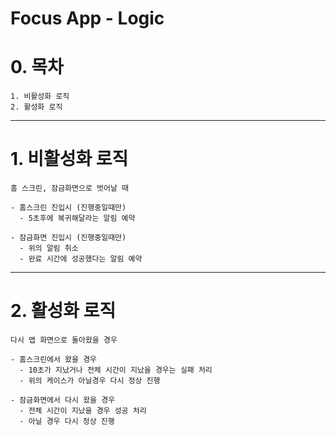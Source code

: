 Focus App - Logic
========

# 0. 목차
	1. 비활성화 로직
	2. 활성화 로직

***
# 1. 비활성화 로직
	홈 스크린, 잠금화면으로 벗어날 때
    
    - 홈스크린 진입시 (진행중일때만)
      - 5초후에 복귀해달라는 알림 예약
    
    - 잠금화면 진입시 (진행중일때만)
      - 위의 알림 취소
      - 완료 시간에 성공했다는 알림 예약 

***
# 2. 활성화 로직
	다시 앱 화면으로 돌아왔을 경우
    
    - 홈스크린에서 왔을 경우
      - 10초가 지났거나 전체 시간이 지났을 경우는 실패 처리
      - 위의 케이스가 아닐경우 다시 정상 진행

    - 잠금화면에서 다시 왔을 경우 
      - 전체 시간이 지났을 경우 성공 처리
      - 아닐 경우 다시 정상 진행 